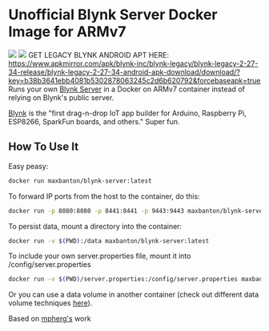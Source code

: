# Unofficial Blynk Server Docker Image for ARMv7

[![](https://images.microbadger.com/badges/image/maxbanton/blynk-server.svg)](http://microbadger.com/images/maxbanton/blynk-server) 
[![](https://images.microbadger.com/badges/version/maxbanton/blynk-server.svg)](http://microbadger.com/images/maxbanton/blynk-server)
GET LEGACY BLYNK ANDROID APT HERE: https://www.apkmirror.com/apk/blynk-inc/blynk-legacy/blynk-legacy-2-27-34-release/blynk-legacy-2-27-34-android-apk-download/download/?key=b38b3641ebb4081b5302878063245c2d6b620792&forcebaseapk=true
Runs your own [Blynk Server](https://github.com/blynkkk/blynk-server) in a Docker on ARMv7 container instead of relying on Blynk's public server.

[Blynk](http://www.blynk.cc) is the "first drag-n-drop IoT app builder for Arduino, Raspberry Pi, ESP8266, SparkFun boards, and others." Super fun.

## How To Use It

Easy peasy:

```sh
docker run maxbanton/blynk-server:latest
```

To forward IP ports from the host to the container, do this:

```sh
docker run -p 8080:8080 -p 8441:8441 -p 9443:9443 maxbanton/blynk-server:latest
```

To persist data, mount a directory into the container:

```sh
docker run -v $(PWD):/data maxbanton/blynk-server:latest
```

To include your own server.properties file, mount it into /config/server.properties

```sh
docker run -v $(PWD)/server.properties:/config/server.properties maxbanton/blynk-server:latest
```

Or you can use a data volume in another container (check out different data volume techniques [here](https://docs.docker.com/engine/tutorials/dockervolumes/)).

Based on [mpherg's](https://github.com/mpherg/blynk-server) work
